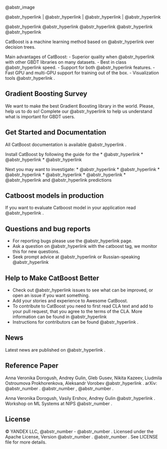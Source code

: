 @abstr_image 

@abstr_hyperlink | @abstr_hyperlink | @abstr_hyperlink | @abstr_hyperlink 

@abstr_hyperlink @abstr_hyperlink @abstr_hyperlink @abstr_hyperlink @abstr_hyperlink 

CatBoost is a machine learning method based on @abstr_hyperlink over decision trees.

Main advantages of CatBoost: \- Superior quality when @abstr_hyperlink with other GBDT libraries on many datasets. \- Best in class @abstr_hyperlink speed. \- Support for both @abstr_hyperlink features. \- Fast GPU and multi-GPU support for training out of the box. \- Visualization tools @abstr_hyperlink .

## Gradient Boosting Survey

We want to make the best Gradient Boosting library in the world. Please, help us to do so! Complete our @abstr_hyperlink to help us understand what is important for GBDT users.

## Get Started and Documentation

All CatBoost documentation is available @abstr_hyperlink .

Install CatBoost by following the guide for the * @abstr_hyperlink * @abstr_hyperlink * @abstr_hyperlink 

Next you may want to investigate: * @abstr_hyperlink * @abstr_hyperlink * @abstr_hyperlink * @abstr_hyperlink * @abstr_hyperlink * @abstr_hyperlink and @abstr_hyperlink predictions

## Catboost models in production

If you want to evaluate Catboost model in your application read @abstr_hyperlink .

## Questions and bug reports

  * For reporting bugs please use the @abstr_hyperlink page.
  * Ask a question on @abstr_hyperlink with the catboost tag, we monitor this for new questions.
  * Seek prompt advice at @abstr_hyperlink or Russian-speaking @abstr_hyperlink 



## Help to Make CatBoost Better

  * Check out @abstr_hyperlink issues to see what can be improved, or open an issue if you want something.
  * Add your stories and experience to Awesome CatBoost.
  * To contribute to CatBoost you need to first read CLA text and add to your pull request, that you agree to the terms of the CLA. More information can be found in @abstr_hyperlink 
  * Instructions for contributors can be found @abstr_hyperlink .



## News

Latest news are published on @abstr_hyperlink .

## Reference Paper

Anna Veronika Dorogush, Andrey Gulin, Gleb Gusev, Nikita Kazeev, Liudmila Ostroumova Prokhorenkova, Aleksandr Vorobev @abstr_hyperlink . arXiv: @abstr_number . @abstr_number , @abstr_number .

Anna Veronika Dorogush, Vasily Ershov, Andrey Gulin @abstr_hyperlink . Workshop on ML Systems at NIPS @abstr_number .

## License

© YANDEX LLC, @abstr_number - @abstr_number . Licensed under the Apache License, Version @abstr_number . @abstr_number . See LICENSE file for more details.
